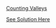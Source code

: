 [Counting Valleys](https://www.hackerrank.com/challenges/counting-valleys/problem)

[See Solution Here](https://github.com/Avi-1996/C-Language/new/master/HackerRank/Ineterview_Prepration_Kit/Counting_Valley.py)
